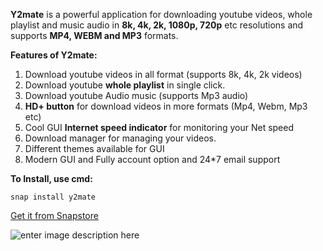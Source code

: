 **Y2mate** is a powerful application for downloading youtube videos, whole playlist and music  audio in **8k, 4k, 2k, 1080p, 720p** etc resolutions and supports **MP4, WEBM and MP3** formats.

**Features of Y2mate:**

1. Download youtube videos in all format (supports 8k, 4k, 2k videos)
2. Download youtube **whole playlist** in single click.
3. Download youtube Audio music (supports Mp3 audio) ​
4. **HD+ button** for download videos in more formats  (Mp4, Webm, Mp3 etc)
5. Cool GUI **Internet speed indicator** for monitoring your Net speed
6. Download manager for managing your videos.
7. Different themes available for GUI
8.  Modern GUI and Fully account option and 24*7 email support

**To Install, use cmd:**

    snap install y2mate

[Get it from Snapstore](https://snapcraft.io/y2mate)

![enter image description here](https://camo.githubusercontent.com/ab077b20ad9938c23fbdac223ab101df5ed27329bbadbe7f98bfd62d5808f0a7/68747470733a2f2f736e617063726166742e696f2f7374617469632f696d616765732f6261646765732f656e2f736e61702d73746f72652d626c61636b2e737667)

